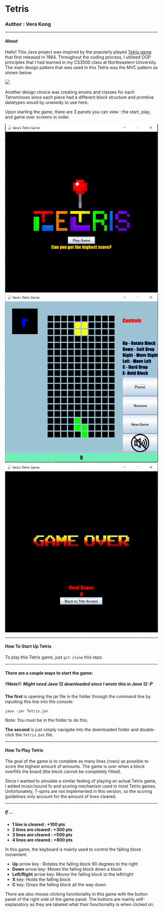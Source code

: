 
# Tetris

### Author : Vera Kong

---------------------------------------------------------------------------------------------------------------------------------------------------------------------------------

#### About
Hello! This Java project was inspired by the popularly played [Tetris game](https://en.wikipedia.org/wiki/Tetris "Tetris game") that first released in 1984. Throughout the coding process, I utilized OOP principles that I had learned in my CS3500 class at Northeastern University. The main design pattern that was used in this Tetris was the MVC pattern as shown below.

![](https://upload.wikimedia.org/wikipedia/commons/thumb/a/a0/MVC-Process.svg/1920px-MVC-Process.svg.png)

Another design choice was creating enums and classes for each Tetrominoes since each piece had a different block structure and primitive datatypes would by unwieldy to use here.

Upon starting the game, there are 3 panels you can view : the start, play, and game over screens in order.

![Start Screen](https://github.com/VKong6019/TetrisGame/blob/master/resources/start-tetris.PNG?raw=true)
![Play Screen](https://github.com/VKong6019/TetrisGame/blob/master/resources/play-screen.PNG?raw=true)
![Game Over Screen](https://github.com/VKong6019/TetrisGame/blob/master/resources/gameover-screen.PNG?raw=true)

---------------------------------------------------------------------------------------------------------------------------------------------------------------------------------

#### How To Start Up Tetris
To play this Tetris game, just `git clone` this repo.

---------------------------------------------------------------------------------------------------------------------------------------------------------------------------------
#### There are a couple ways to start the game:

##### **!!Note!!**: Might need Java 12 downloaded since I wrote this in Java 12 :P

**The first** is opening the jar file in the folder through the command line by inputting this line into the console:
```console
java -jar Tetris.jar
```
Note: You must be in the folder to do this.

**The second** is just simply navigate into the downloaded folder and double-click the ``Tetris.bat`` file.

---------------------------------------------------------------------------------------------------------------------------------------------------------------------------------

#### How To Play Tetris
The goal of the game is to complete as many lines (rows) as possible to score the highest amount of amounts. The game is over when a block overfills the board (the block cannot be completely fitted).

Since I wanted to simulate a similar feeling of playing an actual Tetris game, I added music/sound fx and scoring mechanism used in most Tetris games. Unfortunately, T-spins are not implemented in this version, so the scoring guidelines only account for the amount of lines cleared.

---------------------------------------------------------------------------------------------------------------------------------------------------------------------------------

##### If ...
- **1 line is cleared : +100 pts**
- **2 lines are cleared : +300 pts**
- **3 lines are cleared : +500 pts**
- **4 lines are cleared : +800 pts**

In this game, the keyboard is mainly used to control the falling block movement.
- **Up** arrow key : Rotates the falling block 90 degrees to the right
- **Down** arrow key: Moves the falling block down a block
- **Left/Right** arrow key: Moves the falling block to the left/right
- **X** key: Holds the falling block
- **C** key: Drops the falling block all the way down

There are also mouse clicking functionality in this game with the button panel of the right side of the game panel. The buttons are mainly self-explanatory as they are labeled what their functionality is when clicked on.
